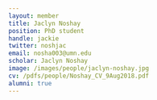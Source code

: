 ```yaml
---
layout: member
title: Jaclyn Noshay
position: PhD student
handle: jackie
twitter: noshjac
email: nosha003@umn.edu
scholar: Jaclyn Noshay
image: /images/people/jaclyn-noshay.jpg
cv: /pdfs/people/Noshay_CV_9Aug2018.pdf
alumni: true
---
```

